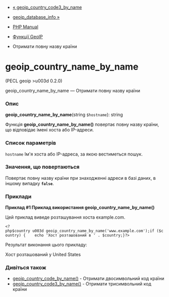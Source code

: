 - [« geoip_country_code3_by_name](function.geoip-country-code3-by-name.md)
- [geoip_database_info »](function.geoip-database-info.md)

- [PHP Manual](index.md)
- [Функції GeoIP](ref.geoip.md)
- Отримати повну назву країни

# geoip_country_name_by_name

(PECL geoip \>u003d 0.2.0)

geoip_country_name_by_name — Отримати повну назву країни

### Опис

**geoip_country_name_by_name**(string `$hostname`): string

Функція **geoip_country_name_by_name()** повертає повну назву
країни, що відповідає імені хоста або IP-адреси.

### Список параметрів

`hostname`
Ім'я хоста або IP-адреса, за якою вестиметься пошук.

### Значення, що повертаються

Повертає повну назву країни при знаходженні адреси в базі даних,
в іншому випадку **`false`**.

### Приклади

**Приклад #1 Приклад використання **geoip_country_name_by_name()****

Цей приклад виведе розташування хоста example.com.

` <?php$country u003d geoip_country_name_by_name('www.example.com');if ($country) {    echo 'Хост розташований в ' . $country;}?> `

Результат виконання цього прикладу:

Хост розташований у United States

### Дивіться також

- [geoip_country_code_by_name()](function.geoip-country-code-by-name.md) -
Отримати двосимвольний код країни
- [geoip_country_code3_by_name()](function.geoip-country-code3-by-name.md) -
Отримати трисимвольний код країни
